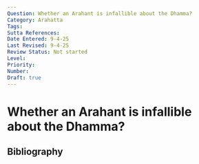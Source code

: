 ```yaml
---
Question: Whether an Arahant is infallible about the Dhamma?
Category: Arahatta
Tags: 
Sutta References: 
Date Entered: 9-4-25
Last Revised: 9-4-25
Review Status: Not started
Level: 
Priority: 
Number: 
Draft: true
---
```


# Whether an Arahant is infallible about the Dhamma?

## Bibliography

<!-- 

Notes:



-->